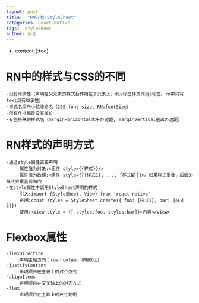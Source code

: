 ```yaml
---
layout: post
title:  "RN开发-StyleSheet"
categories: React-Native
tags:  StyleSheet
author: 何勇
---
```


* content
{:toc}


# RN中的样式与CSS的不同

    ·没有继承性（声明在父元素的样式会作用在子元素上，div标签样式作用p标签。rn中只有text具有继承性）
    ·样式名采用小驼峰命名（CSS:font-size, RN:fontSize）
    ·所有尺寸都是没有单位
    ·有些特殊的样式名（marginHorizontal水平外边距, marginVertical垂直外边距）
    
# RN样式的声明方式
    ·通过style属性直接声明
        ·属性值为对象:<组件 style={{样式}}/>
        ·属性值为数组:<组件 style={[{样式1}, ..., {样式N}]}>。如果样式重叠，后面的样式会覆盖前面的
    ·在style属性中调用StyleSheet声明的样式
        ·引入:import {StyleSheet, View} from 'react-native'
        ·声明:const styles = StyleSheet.create({ foo: {样式1}, bar: {样式2}})
        ·使用:<View style = {[ styles.foo, styles.bar]}>内容</View>
        
# Flexbox属性
    ·flexDirection
        ·声明主轴方向：row｜column（RN默认）
    ·justifyContent
        ·声明项目在主轴上的对齐方式
    ·alignItems
        ·声明项目在交叉轴上的对齐方式
    ·flex
        ·声明项目在主轴上的尺寸比例
